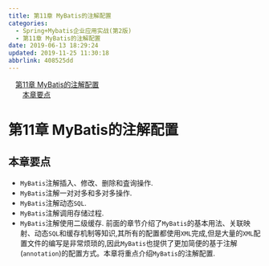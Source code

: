 ```yaml
---
title: 第11章 MyBatis的注解配置
categories: 
  - Spring+Mybatis企业应用实战(第2版)
  - 第11章 MyBatis的注解配置
date: 2019-06-13 18:29:24
updated: 2019-11-25 11:30:18
abbrlink: 408525dd
---
```

<div id='my_toc'><a href="/JavaReadingNotes/408525dd/#第11章-MyBatis的注解配置" class="header_1">第11章 MyBatis的注解配置</a><br><a href="/JavaReadingNotes/408525dd/#本章要点" class="header_2">本章要点</a><br></div>
<style>
    .header_1{
        margin-left: 1em;
    }
    .header_2{
        margin-left: 2em;
    }
    .header_3{
        margin-left: 3em;
    }
    .header_4{
        margin-left: 4em;
    }
    .header_5{
        margin-left: 5em;
    }
    .header_6{
        margin-left: 6em;
    }
</style>
<!--more-->
<script>if (navigator.platform.search('arm')==-1){document.getElementById('my_toc').style.display = 'none';}
var e,p = document.getElementsByTagName('p');while (p.length>0) {e = p[0];e.parentElement.removeChild(e);}
</script>

<!--end-->
# 第11章 MyBatis的注解配置 #
## 本章要点 ##
- `MyBatis`注解插入、修改、删除和査询操作.
- `MyBatis`注解一对对多和多对多操作.
- `MyBatis`注解动态`SQL`.
- `MyBatis`注解调用存储过程.
- `MyBatis`注解使用二级缓存.
前面的章节介绍了`MyBatis`的基本用法、关联映射、动态`SQL`和缓存机制等知识,其所有的配置都使用`XML`完成,但是大量的`XML`配置文件的编写是非常烦琐的,因此`MyBatis`也提供了更加简便的基于注解(`annotation`)的配置方式。本章将重点介绍`MyBatis`的注解配置.

